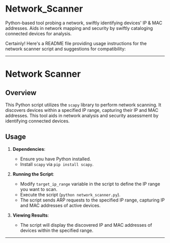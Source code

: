 # Network_Scanner
Python-based tool probing a network, swiftly identifying devices' IP &amp; MAC addresses. Aids in network mapping and security by swiftly cataloging connected devices for analysis.

Certainly! Here's a README file providing usage instructions for the network scanner script and suggestions for compatibility:

---

# Network Scanner

## Overview

This Python script utilizes the `scapy` library to perform network scanning. It discovers devices within a specified IP range, capturing their IP and MAC addresses. This tool aids in network analysis and security assessment by identifying connected devices.

## Usage

1. **Dependencies**:
   - Ensure you have Python installed.
   - Install `scapy` via `pip install scapy`.

2. **Running the Script**:
   - Modify `target_ip_range` variable in the script to define the IP range you want to scan.
   - Execute the script (`python network_scanner.py`).
   - The script sends ARP requests to the specified IP range, capturing IP and MAC addresses of active devices.

3. **Viewing Results**:
   - The script will display the discovered IP and MAC addresses of devices within the specified range.

---
